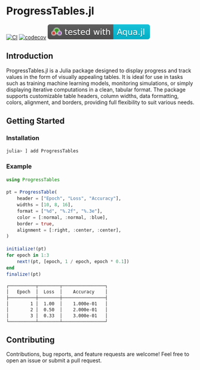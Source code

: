 # ProgressTables.jl

[![CI](https://github.com/raphasampaio/ProgressTables.jl/actions/workflows/CI.yml/badge.svg)](https://github.com/raphasampaio/ProgressTables.jl/actions/workflows/CI.yml)
[![codecov](https://codecov.io/gh/raphasampaio/ProgressTables.jl/graph/badge.svg?token=7tA9ajgsLf)](https://codecov.io/gh/raphasampaio/ProgressTables.jl)
[![Aqua](https://raw.githubusercontent.com/JuliaTesting/Aqua.jl/master/badge.svg)](https://github.com/JuliaTesting/Aqua.jl)

## Introduction

ProgressTables.jl is a Julia package designed to display progress and track values in the form of visually appealing tables. It is ideal for use in tasks such as training machine learning models, monitoring simulations, or simply displaying iterative computations in a clean, tabular format. The package supports customizable table headers, column widths, data formatting, colors, alignment, and borders, providing full flexibility to suit various needs.

## Getting Started

### Installation

```julia
julia> ] add ProgressTables
```

### Example

```julia
using ProgressTables

pt = ProgressTable(
    header = ["Epoch", "Loss", "Accuracy"],
    widths = [10, 8, 16],
    format = ["%d", "%.2f", "%.3e"],
    color = [:normal, :normal, :blue],
    border = true,
    alignment = [:right, :center, :center],
)

initialize!(pt)
for epoch in 1:3
    next!(pt, [epoch, 1 / epoch, epoch * 0.1])
end
finalize!(pt)
```

```console
┌──────────┬────────┬────────────────┐
│   Epoch  │  Loss  │    Accuracy    │
├──────────┼────────┼────────────────┤
│        1 │  1.00  │    1.000e-01   │
│        2 │  0.50  │    2.000e-01   │
│        3 │  0.33  │    3.000e-01   │
└──────────┴────────┴────────────────┘
```

## Contributing

Contributions, bug reports, and feature requests are welcome! Feel free to open an issue or submit a pull request.